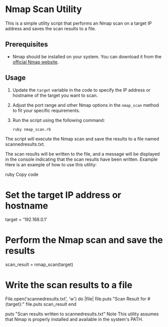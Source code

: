 # Nmap Scan Utility

This is a simple utility script that performs an Nmap scan on a target IP address and saves the scan results to a file.

## Prerequisites

- Nmap should be installed on your system. You can download it from the [official Nmap website](https://nmap.org/).

## Usage

1. Update the `target` variable in the code to specify the IP address or hostname of the target you want to scan.

2. Adjust the port range and other Nmap options in the `nmap_scan` method to fit your specific requirements.

3. Run the script using the following command:

   ```bash
   ruby nmap_scan.rb
The script will execute the Nmap scan and save the results to a file named scannedresults.txt.

The scan results will be written to the file, and a message will be displayed in the console indicating that the scan results have been written.
Example
Here is an example of how to use this utility:

ruby
Copy code
# Set the target IP address or hostname
target = '192.168.0.1'

# Perform the Nmap scan and save the results
scan_result = nmap_scan(target)

# Write the scan results to a file
File.open('scannedresults.txt', 'w') do |file|
  file.puts "Scan Result for #{target}:"
  file.puts scan_result
end

puts "Scan results written to scannedresults.txt"
Note
This utility assumes that Nmap is properly installed and available in the system's PATH.
